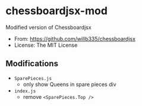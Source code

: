 # chessboardjsx-mod

Modified version of Chessboardjsx

* From: <https://github.com/willb335/chessboardjsx>
* License: The MIT License

## Modifications

* `SparePieces.js`
  * only show Queens in spare pieces div
* `index.js`
  * remove `<SparePieces.Top />`
